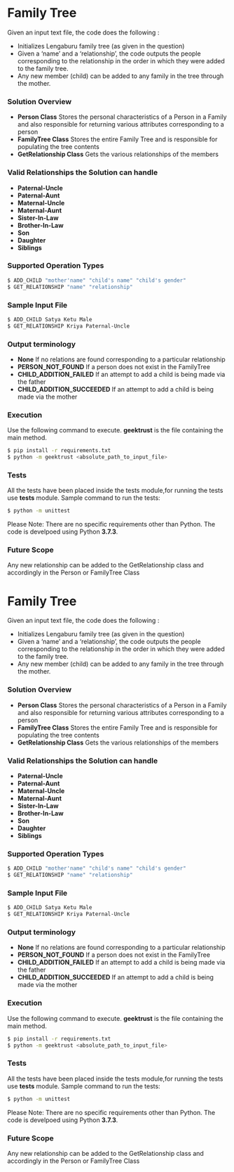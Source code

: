 # Family Tree

Given an input text file, the code does the following :

  - Initializes Lengaburu family tree (as given in the question)
  - Given a ‘name’ and a ‘relationship’, the code outputs the people corresponding to the relationship in the order in which they were added to the family tree. 
  - Any new member (child) can be added to any family in the tree through the mother.

### Solution Overview

  - **Person Class** 
    Stores the personal characteristics of a Person in a Family and also responsible for returning various attributes corresponding to a person 
  - **FamilyTree Class**
    Stores the entire Family Tree and is responsible for populating the tree contents
  - **GetRelationship Class**
    Gets the various relationships of the members

### Valid Relationships the Solution can handle

  - **Paternal-Uncle** 
  - **Paternal-Aunt**
  - **Maternal-Uncle**
  - **Maternal-Aunt**
  - **Sister-In-Law**
  - **Brother-In-Law**
  - **Son**
  - **Daughter**
  - **Siblings**

### Supported Operation Types
```sh
$ ADD_CHILD "mother'name" "child's name" "child's gender"
$ GET_RELATIONSHIP "name" "relationship"
```
### Sample Input File
```sh
$ ADD_CHILD Satya Ketu Male
$ GET_RELATIONSHIP Kriya Paternal-Uncle
```
 
### Output terminology

  - **None** 
    If no relations are found corresponding to a particular relationship
  - **PERSON_NOT_FOUND**
    If a person does not exist in the FamilyTree 
  - **CHILD_ADDITION_FAILED**
    If an attempt to add a child is being made via the father
  - **CHILD_ADDITION_SUCCEEDED**
    If an attempt to add a child is being made via the mother

### Execution
Use the following command to execute. **geektrust** is the file containing the main method.

```sh
$ pip install -r requirements.txt
$ python -m geektrust <absolute_path_to_input_file>
```

### Tests
All the tests have been placed inside the tests module,for running the tests use **tests** module.
Sample command to run the tests:
```sh
$ python -m unittest
```

Please Note: There are no specific requirements other than Python. The code is develpoed using Python **3.7.3**.

### Future Scope
Any new relationship can be added to the GetRelationship class and accordingly in the Person or FamilyTree Class

# Family Tree

Given an input text file, the code does the following :

  - Initializes Lengaburu family tree (as given in the question)
  - Given a ‘name’ and a ‘relationship’, the code outputs the people corresponding to the relationship in the order in which they were added to the family tree. 
  - Any new member (child) can be added to any family in the tree through the mother.

### Solution Overview

  - **Person Class** 
    Stores the personal characteristics of a Person in a Family and also responsible for returning various attributes corresponding to a person 
  - **FamilyTree Class**
    Stores the entire Family Tree and is responsible for populating the tree contents
  - **GetRelationship Class**
    Gets the various relationships of the members

### Valid Relationships the Solution can handle

  - **Paternal-Uncle** 
  - **Paternal-Aunt**
  - **Maternal-Uncle**
  - **Maternal-Aunt**
  - **Sister-In-Law**
  - **Brother-In-Law**
  - **Son**
  - **Daughter**
  - **Siblings**

### Supported Operation Types
```sh
$ ADD_CHILD "mother'name" "child's name" "child's gender"
$ GET_RELATIONSHIP "name" "relationship"
```
### Sample Input File
```sh
$ ADD_CHILD Satya Ketu Male
$ GET_RELATIONSHIP Kriya Paternal-Uncle
```
 
### Output terminology

  - **None** 
    If no relations are found corresponding to a particular relationship
  - **PERSON_NOT_FOUND**
    If a person does not exist in the FamilyTree 
  - **CHILD_ADDITION_FAILED**
    If an attempt to add a child is being made via the father
  - **CHILD_ADDITION_SUCCEEDED**
    If an attempt to add a child is being made via the mother

### Execution
Use the following command to execute. **geektrust** is the file containing the main method.

```sh
$ pip install -r requirements.txt
$ python -m geektrust <absolute_path_to_input_file>
```

### Tests
All the tests have been placed inside the tests module,for running the tests use **tests** module.
Sample command to run the tests:
```sh
$ python -m unittest
```

Please Note: There are no specific requirements other than Python. The code is develpoed using Python **3.7.3**.

### Future Scope
Any new relationship can be added to the GetRelationship class and accordingly in the Person or FamilyTree Class
